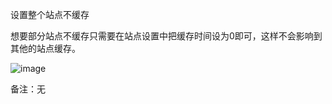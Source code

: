 设置整个站点不缓存

想要部分站点不缓存只需要在站点设置中把缓存时间设为0即可，这样不会影响到其他的站点缓存。

![image](https://user-images.githubusercontent.com/90588289/133743869-63c6c826-c0b2-4f4f-ba96-b716790c7712.png)

备注：无
